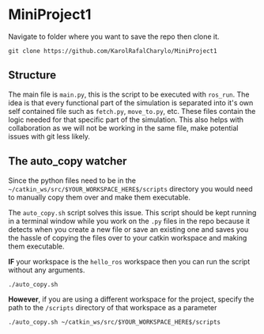 # MiniProject1

Navigate to folder where you want to save the repo then clone it.

```
git clone https://github.com/KarolRafalCharylo/MiniProject1
```

## Structure

The main file is `main.py`, this is the script to be executed with `ros_run`. The idea is that every functional part of the simulation is separated into it's own self contained file such as `fetch.py`, `move_to.py`, etc. These files contain the logic needed for that specific part of the simulation. This also helps with collaboration as we will not be working in the same file, make potential issues with git less likely.


## The auto_copy watcher

Since the python files need to be in the `~/catkin_ws/src/$YOUR_WORKSPACE_HERE$/scripts` directory you would need to manually copy them over and make them executable.

The `auto_copy.sh` script solves this issue. This script should be kept running in a terminal window while you work on the `.py` files in the repo because it detects when you create a new file or save an existing one and saves you the hassle of copying the files over to your catkin workspace and making them executable.

**IF** your workspace is the `hello_ros` workspace then you can run the script without any arguments.

```
./auto_copy.sh
```

**However**, if you are using a different workspace for the project, specify the path to the `/scripts` directory of that workspace as a parameter

```
./auto_copy.sh ~/catkin_ws/src/$YOUR_WORKSPACE_HERE$/scripts
```

